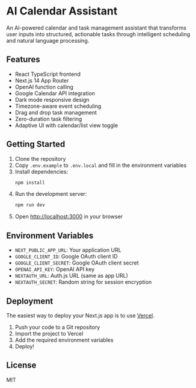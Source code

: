 # AI Calendar Assistant

An AI-powered calendar and task management assistant that transforms user inputs into structured, actionable tasks through intelligent scheduling and natural language processing.

## Features

- React TypeScript frontend
- Next.js 14 App Router
- OpenAI function calling
- Google Calendar API integration
- Dark mode responsive design
- Timezone-aware event scheduling
- Drag and drop task management
- Zero-duration task filtering
- Adaptive UI with calendar/list view toggle

## Getting Started

1. Clone the repository
2. Copy `.env.example` to `.env.local` and fill in the environment variables
3. Install dependencies:
   ```bash
   npm install
   ```
4. Run the development server:
   ```bash
   npm run dev
   ```
5. Open [http://localhost:3000](http://localhost:3000) in your browser

## Environment Variables

- `NEXT_PUBLIC_APP_URL`: Your application URL
- `GOOGLE_CLIENT_ID`: Google OAuth client ID
- `GOOGLE_CLIENT_SECRET`: Google OAuth client secret
- `OPENAI_API_KEY`: OpenAI API key
- `NEXTAUTH_URL`: Auth.js URL (same as app URL)
- `NEXTAUTH_SECRET`: Random string for session encryption

## Deployment

The easiest way to deploy your Next.js app is to use [Vercel](https://vercel.com/new).

1. Push your code to a Git repository
2. Import the project to Vercel
3. Add the required environment variables
4. Deploy!

## License

MIT